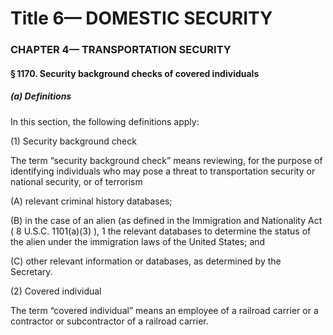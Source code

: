 
# Title 6— DOMESTIC SECURITY
### CHAPTER 4— TRANSPORTATION SECURITY
#### § 1170. Security background checks of covered individuals
##### (a) Definitions

In this section, the following definitions apply:

(1) Security background check

The term “security background check” means reviewing, for the purpose of identifying individuals who may pose a threat to transportation security or national security, or of terrorism

(A) relevant criminal history databases;

(B) in the case of an alien (as defined in the Immigration and Nationality Act ( 8 U.S.C. 1101(a)(3) ), 1 the relevant databases to determine the status of the alien under the immigration laws of the United States; and

(C) other relevant information or databases, as determined by the Secretary.

(2) Covered individual

The term “covered individual” means an employee of a railroad carrier or a contractor or subcontractor of a railroad carrier.

